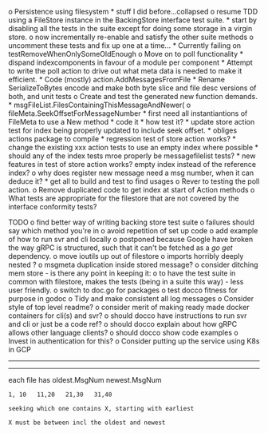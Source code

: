 o  Persistence using filesystem
    *  stuff I did before...collapsed
    o  resume TDD using a FileStore instance in the BackingStore interface 
       test suite.
        *  start by disabling all the tests in the suite except for
           doing some storage in a virgin store.
        o  now incrementally re-enable and satisfy the other suite methods
            o  uncomment these tests and fix up one at a time...
                *  Currently failing on testRemoveWhenOnlySomeOldEnough
                o  Move on to poll functionality
                    *  dispand indexcomponents in favour of a module per
                       component
                *  Attempt to write the poll action to drive out what meta
                   data is needed to make it efficient.
                    *  Code (mostly) action.AddMessagesFromFile
                    *  Rename SerializeToBytes encode and make both byte slice
                       and file desc versions of both, and unit tests
                    o  Create and test the generated new function demands.
                        *  msgFileList.FilesContainingThisMessageAndNewer(
                        o  fileMeta.SeekOffsetForMessageNumber
                            *  first need all instantiantions of FileMeta to
                               use a New method
                            *  code it
                            *  how test it?
                                *  update store action test for index being
                                   properly updated to include seek offset.
                                    *  obliges actions package to compile
                                    *  regression test of store action works?
                                    *  change the existing xxx action tests to
                                       use an empty index where possible
                                    *  should any of the index tests mroe properly
                                       be messagefilelist tests?
                                    *  new features in test of store action works?
                               empty index instead of the reference index?
                            o  why does register new message need a msg number,
                               when it can deduce it?
                                *  get all to build and test to find usages
                    o  Rever to testing the poll action.
        o  Remove duplicated code to get index at start of Action 
           methods
    o  What tests are appropriate for the filestore that are not covered by
       the interface conformity tests?


TODO
o  find better way of writing backing store test suite
    o  failures should say which method you're in
    o  avoid repetition of set up code
o  add example of how to run svr and cli locally
    o  postponed because Google have broken the way gRPC is structured, such
       that it can't be fetched as a *go get* dependency.
o  move ioutils up out of filestore
o  imports horribly deeply nested ?
o  msgmeta duplication inside stored message?
o  consider ditching mem store - is there any point in keeping it:
    o  to have the test suite in common with filestore, makes the tests
       (being in a suite this way) - less user friendly.
o  switch to doc.go for packages
o  test docco fitness for purpose in godoc
o  Tidy and make consistent all log messages
o  Consider style of top level readme?
    o  consider merit of making ready made docker containers for cli(s) and svr?
    o  should docco have instructions to run svr and cli or just be a code ref?
    o  should docco explain about how gRPC allows other language clients?
    o  should docco show code examples
o  Invest in authentication for this?
o  Consider putting up the service using K8s in GCP

----------------------------------------------------------------
----------------------------------------------------------------
each file has
    oldest.MsgNum
    newest.MsgNum

    1, 10   11,20   21,30   31,40

    seeking which one contains X, starting with earliest

    X must be between incl the oldest and newest



